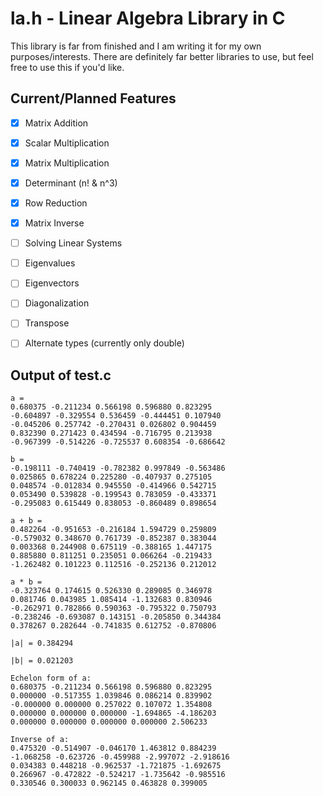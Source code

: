 # la.h - Linear Algebra Library in C

This library is far from finished and I am writing it for my own purposes/interests.
There are definitely far better libraries to use, but feel free to use this if you'd like.


## Current/Planned Features

- [x] Matrix Addition
- [x] Scalar Multiplication
- [x] Matrix Multiplication
- [x] Determinant (n! & n^3)
- [x] Row Reduction
- [x] Matrix Inverse
- [ ] Solving Linear Systems
- [ ] Eigenvalues
- [ ] Eigenvectors
- [ ] Diagonalization
- [ ] Transpose
- [ ] Alternate types (currently only double)


## Output of test.c

```
a =
0.680375 -0.211234 0.566198 0.596880 0.823295
-0.604897 -0.329554 0.536459 -0.444451 0.107940
-0.045206 0.257742 -0.270431 0.026802 0.904459
0.832390 0.271423 0.434594 -0.716795 0.213938
-0.967399 -0.514226 -0.725537 0.608354 -0.686642

b =
-0.198111 -0.740419 -0.782382 0.997849 -0.563486
0.025865 0.678224 0.225280 -0.407937 0.275105
0.048574 -0.012834 0.945550 -0.414966 0.542715
0.053490 0.539828 -0.199543 0.783059 -0.433371
-0.295083 0.615449 0.838053 -0.860489 0.898654

a + b =
0.482264 -0.951653 -0.216184 1.594729 0.259809
-0.579032 0.348670 0.761739 -0.852387 0.383044
0.003368 0.244908 0.675119 -0.388165 1.447175
0.885880 0.811251 0.235051 0.066264 -0.219433
-1.262482 0.101223 0.112516 -0.252136 0.212012

a * b =
-0.323764 0.174615 0.526330 0.289085 0.346978
0.081746 0.043985 1.085414 -1.132683 0.830946
-0.262971 0.782866 0.590363 -0.795322 0.750793
-0.238246 -0.693087 0.143151 -0.205850 0.344384
0.378267 0.282644 -0.741835 0.612752 -0.870806

|a| = 0.384294

|b| = 0.021203

Echelon form of a:
0.680375 -0.211234 0.566198 0.596880 0.823295
0.000000 -0.517355 1.039846 0.086214 0.839902
-0.000000 0.000000 0.257022 0.107072 1.354808
0.000000 0.000000 0.000000 -1.694865 -4.186203
0.000000 0.000000 0.000000 0.000000 2.506233

Inverse of a:
0.475320 -0.514907 -0.046170 1.463812 0.884239
-1.068258 -0.623726 -0.459988 -2.997072 -2.918616
0.034383 0.448218 -0.962537 -1.721875 -1.692675
0.266967 -0.472822 -0.524217 -1.735642 -0.985516
0.330546 0.300033 0.962145 0.463828 0.399005
```